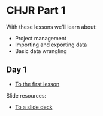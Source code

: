 # CHJR Part 1

With these lessons we'll learn about:

- Project management
- Importing and exporting data
- Basic data wrangling

## Day 1

- [To the first lesson](https://critmcdonald.github.io/chjr-part1/lesson-day1-01.html)

Slide resources:

- [To a slide deck](https://critmcdonald.github.io/chj-part1/slides/sd1-01-intro.html)

